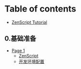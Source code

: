 # Table of contents

* [ZenScript Tutorial](README.md)

## 0.基础准备

* [Page 1](0.-ji-chu-zhun-bei/page-1/README.md)
  * [ZenScript](0.-ji-chu-zhun-bei/page-1/zenscript.md)
  * [开发环境配置](0.-ji-chu-zhun-bei/page-1/kai-fa-huan-jing-pei-zhi.md)

